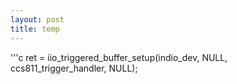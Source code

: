```yaml
---
layout: post
title: temp
---
```



'''c
ret = iio_triggered_buffer_setup(indio_dev, NULL,
                                      ccs811_trigger_handler, NULL);
```
